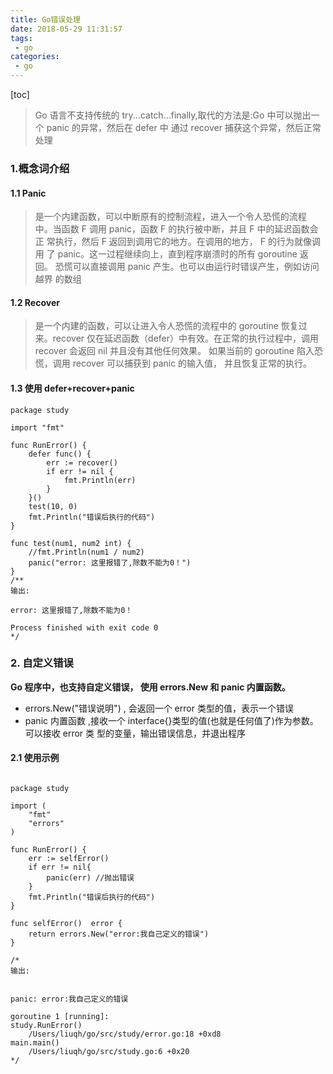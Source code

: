 ```yaml
---
title: Go错误处理
date: 2018-05-29 11:31:57
tags:
 - go
categories:
 - go
---
```

[toc]
> Go 语言不支持传统的 try...catch...finally,取代的方法是:Go 中可以抛出一个 panic 的异常，然后在 defer 中
通过 recover 捕获这个异常，然后正常处理

### 1.概念词介绍
#### 1.1 Panic
> 是一个内建函数，可以中断原有的控制流程，进入一个令人恐慌的流程 中。当函数 F 调用 panic，函数 F 的执行被中断，并且 F 中的延迟函数会正 常执行，然后 F 返回到调用它的地方。在调用的地方， F 的行为就像调用 了 panic。这一过程继续向上，直到程序崩溃时的所有 goroutine 返回。
恐慌可以直接调用 panic 产生。也可以由运行时错误产生，例如访问越界 的数组

#### 1.2 Recover
> 是一个内建的函数，可以让进入令人恐慌的流程中的 goroutine 恢复过 来。recover 仅在延迟函数（defer）中有效。在正常的执行过程中，调用 recover 会返回 nil 并且没有其他任何效果。 如果当前的 goroutine 陷入恐慌，调用 recover 可以捕获到 panic 的输入值， 并且恢复正常的执行。

<!--more-->

####  1.3 使用 defer+recover+panic

```
package study

import "fmt"

func RunError() {
	defer func() {
		err := recover()
		if err != nil {
			fmt.Println(err)
		}
	}()
	test(10, 0)
	fmt.Println("错误后执行的代码")
}

func test(num1, num2 int) {
	//fmt.Println(num1 / num2)
	panic("error: 这里报错了,除数不能为0！")
}
/**
输出:

error: 这里报错了,除数不能为0！

Process finished with exit code 0
*/
```

### 2. 自定义错误
**Go 程序中，也支持自定义错误， 使用 errors.New 和 panic 内置函数。**
- errors.New("错误说明") , 会返回一个 error 类型的值，表示一个错误
- panic 内置函数 ,接收一个 interface{}类型的值(也就是任何值了)作为参数。可以接收 error 类
   型的变量，输出错误信息，并退出程序

#### 2.1 使用示例
```

package study

import (
	"fmt"
	"errors"
)

func RunError() {
	err := selfError()
	if err != nil{
		panic(err) //抛出错误
	}
	fmt.Println("错误后执行的代码")
}

func selfError()  error {
	return errors.New("error:我自己定义的错误")
}

/*
输出:


panic: error:我自己定义的错误

goroutine 1 [running]:
study.RunError()
	/Users/liuqh/go/src/study/error.go:18 +0xd8
main.main()
	/Users/liuqh/go/src/study.go:6 +0x20
*/
```